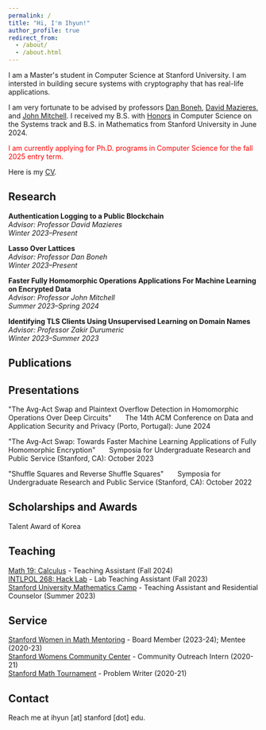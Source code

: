 ```yaml
---
permalink: /
title: "Hi, I'm Ihyun!"
author_profile: true
redirect_from: 
  - /about/
  - /about.html
---
```


I am a Master's student in Computer Science at Stanford University. I am intersted in building secure systems with cryptography that has real-life applications.

I am very fortunate to be advised by professors [Dan Boneh](https://crypto.stanford.edu/~dabo/), [David Mazieres](https://www.scs.stanford.edu/~dm/), and [John Mitchell](https://theory.stanford.edu/people/jcm/). I received my B.S. with [Honors](/files/honors.pdf) in Computer Science on the Systems track and B.S. in Mathematics from Stanford University in June 2024.

<span style="color: red;">I am currently applying for Ph.D. programs in Computer Science for the fall 2025 entry term.</span>

Here is my [CV](/files/cv.pdf).

Research
------
**Authentication Logging to a Public Blockchain**
<br>_Advisor: Professor David Mazieres_
<br>_Winter 2023–Present_

**Lasso Over Lattices**
<br>_Advisor: Professor Dan Boneh_
<br>_Winter 2023–Present_

**Faster Fully Homomorphic Operations Applications For Machine Learning on Encrypted Data**
<br>_Advisor: Professor John Mitchell_
<br>_Summer 2023–Spring 2024_

**Identifying TLS Clients Using Unsupervised Learning on Domain Names**
<br>_Advisor: Professor Zakir Durumeric_
<br>_Winter 2023–Summer 2023_


Publications
------



Presentations
------
"The Avg-Act Swap and Plaintext Overflow Detection in Homomorphic Operations Over Deep Circuits"
&nbsp;&nbsp;&nbsp;&nbsp;&nbsp;&nbsp;The 14th ACM Conference on Data and Application Security and Privacy (Porto, Portugal): June 2024

"The Avg-Act Swap: Towards Faster Machine Learning Applications of Fully Homomorphic Encryption"
&nbsp;&nbsp;&nbsp;&nbsp;&nbsp;&nbsp;Symposia for Undergraduate Research and Public Service (Stanford, CA): October 2023</p>

"Shuffle Squares and Reverse Shuffle Squares"
&nbsp;&nbsp;&nbsp;&nbsp;&nbsp;&nbsp;Symposia for Undergraduate Research and Public Service (Stanford, CA): October 2022</p>

Scholarships and Awards
------
Talent Award of Korea

Teaching
------
[Math 19: Calculus](https://explorecourses.stanford.edu/search?q=MATH19) - Teaching Assistant (Fall 2024)
<br>[INTLPOL 268: Hack Lab](https://explorecourses.stanford.edu/search?view=catalog&filter-coursestatus-Active=on&page=0&catalog=&q=INTLPOL%20268%3A%20Hack%20Lab%3A%20Introduction%20to%20Cybersecurity&collapse=) - Lab Teaching Assistant (Fall 2023)
<br>[Stanford University Mathematics Camp](https://sumac.spcs.stanford.edu/) - Teaching Assistant and Residential Counselor (Summer 2023)

Service
------
[Stanford Women in Math Mentoring](https://swimm.stanford.edu/) - Board Member (2023-24); Mentee (2020-23)
<br>[Stanford Womens Community Center](https://wcc.stanford.edu/) - Community Outreach Intern (2020-21)
<br>[Stanford Math Tournament](https://sumo.stanford.edu/smt.html) - Problem Writer (2020-21)

Contact
------
Reach me at ihyun [at] stanford [dot] edu.
